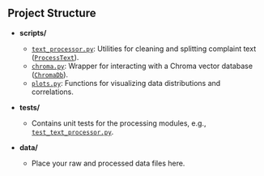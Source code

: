 ## Project Structure

- **scripts/**
  - [`text_processor.py`](scripts/text_processor.py): Utilities for cleaning and splitting complaint text ([`ProcessText`](scripts/text_processor.py)).
  - [`chroma.py`](scripts/chroma.py): Wrapper for interacting with a Chroma vector database ([`ChromaDb`](scripts/chroma.py)).
  - [`plots.py`](scripts/plots.py): Functions for visualizing data distributions and correlations.

- **tests/**
  - Contains unit tests for the processing modules, e.g., [`test_text_processor.py`](tests/test_text_processor.py).

- **data/**
  - Place your raw and processed data files here.



